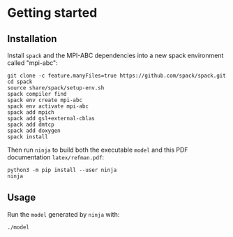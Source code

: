 # Getting started

## Installation

Install `spack` and the MPI-ABC dependencies into a new spack environment
called "mpi-abc":

```
git clone -c feature.manyFiles=true https://github.com/spack/spack.git
cd spack
source share/spack/setup-env.sh
spack compiler find
spack env create mpi-abc
spack env activate mpi-abc
spack add mpich
spack add gsl+external-cblas
spack add dmtcp
spack add doxygen
spack install
```

Then run `ninja` to build both the executable `model` and this PDF
documentation `latex/refman.pdf`:

```
python3 -m pip install --user ninja
ninja
```

## Usage

Run the `model` generated by `ninja` with:

```
./model
```
